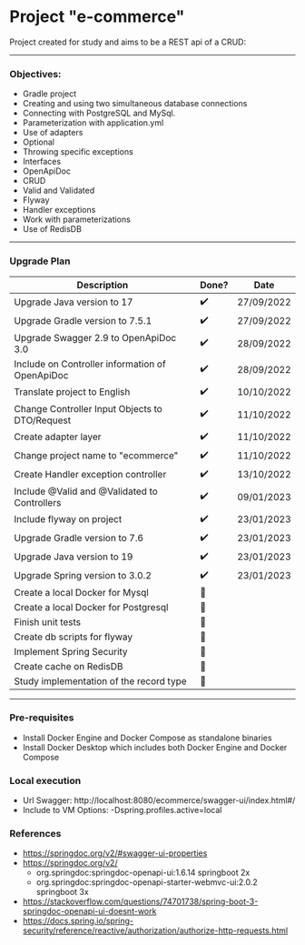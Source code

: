 # Project "e-commerce"

Project created for study and aims to be a REST api of a CRUD:

---

### Objectives:

* Gradle project
* Creating and using two simultaneous database connections
* Connecting with PostgreSQL and MySql.
* Parameterization with application.yml
* Use of adapters
* Optional
* Throwing specific exceptions
* Interfaces
* OpenApiDoc
* CRUD
* Valid and Validated
* Flyway
* Handler exceptions
* Work with parameterizations
* Use of RedisDB

---

### Upgrade Plan
| Description                                     | Done?                 | Date       |
|-------------------------------------------------|-----------------------|------------|
| Upgrade Java version to 17                      | :heavy_check_mark:    | 27/09/2022 |
| Upgrade Gradle version to 7.5.1                 | :heavy_check_mark:    | 27/09/2022 |
| Upgrade Swagger 2.9 to OpenApiDoc 3.0           | :heavy_check_mark:    | 28/09/2022 |
| Include on Controller information of OpenApiDoc | :heavy_check_mark:    | 28/09/2022 |
| Translate project to English                    | :heavy_check_mark:    | 10/10/2022 |
| Change Controller Input Objects to DTO/Request  | :heavy_check_mark:    | 11/10/2022 |
| Create adapter layer                            | :heavy_check_mark:    | 11/10/2022 |
| Change project name to "ecommerce"              | :heavy_check_mark:    | 11/10/2022 |
| Create Handler exception controller             | :heavy_check_mark:    | 13/10/2022 |
| Include @Valid and @Validated to Controllers    | :heavy_check_mark:    | 09/01/2023 |
| Include flyway on project                       | :heavy_check_mark:    | 23/01/2023 |
| Upgrade Gradle version to 7.6                   | :heavy_check_mark:    | 23/01/2023 |
| Upgrade Java version to 19                      | :heavy_check_mark:    | 23/01/2023 |
| Upgrade Spring version to 3.0.2                 | :heavy_check_mark:    | 23/01/2023 |
| Create a local Docker for Mysql                 | :black_square_button: |            |
| Create a local Docker for Postgresql            | :black_square_button: |            |
| Finish unit tests                               | :black_square_button: |            |
| Create db scripts for flyway                    | :black_square_button: |            |
| Implement Spring Security                       | :black_square_button: |            |
| Create cache on RedisDB                         | :black_square_button: |            |
| Study implementation of the record type         | :black_square_button: |            |

---

### Pre-requisites

* Install Docker Engine and Docker Compose as standalone binaries
* Install Docker Desktop which includes both Docker Engine and Docker Compose

### Local execution

* Url Swagger: http://localhost:8080/ecommerce/swagger-ui/index.html#/
* Include to VM Options: -Dspring.profiles.active=local

### References

* https://springdoc.org/v2/#swagger-ui-properties
* https://springdoc.org/v2/
  - org.springdoc:springdoc-openapi-ui:1.6.14 springboot 2x
  - org.springdoc:springdoc-openapi-starter-webmvc-ui:2.0.2 springboot 3x
* https://stackoverflow.com/questions/74701738/spring-boot-3-springdoc-openapi-ui-doesnt-work
* https://docs.spring.io/spring-security/reference/reactive/authorization/authorize-http-requests.html



